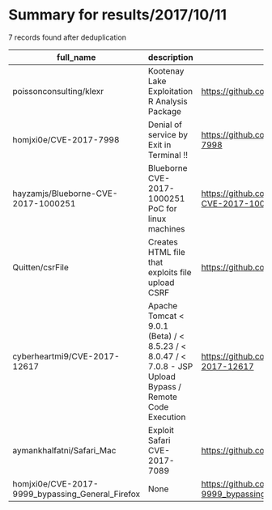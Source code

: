 
# Summary for results/2017/10/11
    
7 records found after deduplication

| full_name | description | html_url | matched_list | matched_count | pushed_at | size | stargazers_count | language | forks_count |
|--------------------------------------------------|----------------------------------------------------------------------------------------------------------|---------------------------------------------------------------------|------------------------------------|-----------------|---------------------------|--------|--------------------|------------|---------------|
| poissonconsulting/klexr | Kootenay Lake Exploitation R Analysis Package | https://github.com/poissonconsulting/klexr | ['exploit'] | 1 | 2017-10-11 01:16:28+00:00 | 140 | 0 | R | 0 |
| homjxi0e/CVE-2017-7998 | Denial of service by Exit in Terminal !! | https://github.com/homjxi0e/CVE-2017-7998 | ['cve-2'] | 1 | 2017-10-11 16:52:42+00:00 | 4 | 0 | C | 0 |
| hayzamjs/Blueborne-CVE-2017-1000251 | Blueborne CVE-2017-1000251 PoC for linux machines | https://github.com/hayzamjs/Blueborne-CVE-2017-1000251 | ['cve poc', 'cve-2'] | 2 | 2017-10-11 17:46:21+00:00 | 5 | 14 | Python | 13 |
| Quitten/csrFile | Creates HTML file that exploits file upload CSRF | https://github.com/Quitten/csrFile | ['exploit'] | 1 | 2017-10-11 19:28:50+00:00 | 2 | 4 | Python | 4 |
| cyberheartmi9/CVE-2017-12617 | Apache Tomcat < 9.0.1 (Beta) / < 8.5.23 / < 8.0.47 / < 7.0.8 - JSP Upload Bypass / Remote Code Execution | https://github.com/cyberheartmi9/CVE-2017-12617 | ['cve-2', 'remote code execution'] | 2 | 2017-10-11 07:43:50+00:00 | 881 | 362 | Python | 136 |
| aymankhalfatni/Safari_Mac | Exploit Safari CVE-2017-7089 | https://github.com/aymankhalfatni/Safari_Mac | ['exploit'] | 1 | 2017-10-11 15:10:21+00:00 | 1 | 1 | HTML | 2 |
| homjxi0e/CVE-2017-9999_bypassing_General_Firefox | None | https://github.com/homjxi0e/CVE-2017-9999_bypassing_General_Firefox | ['cve-2'] | 1 | 2017-10-11 17:54:50+00:00 | 0 | 0 | | 0 |

